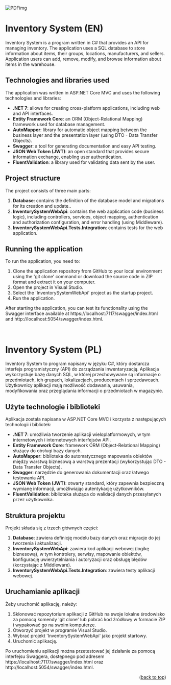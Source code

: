 <div id="top"></div>

![PDFimg](https://user-images.githubusercontent.com/79923317/232738734-ece6a26d-cbda-490d-8d89-c1f6447a2c5a.png)

# Inventory System (EN)
Inventory System is a program written in C# that provides an API for managing inventory. The application uses a SQL database to store information about items, their groups, locations, manufacturers, and sellers. Application users can add, remove, modify, and browse information about items in the warehouse.

## Technologies and libraries used
The application was written in ASP.NET Core MVC and uses the following technologies and libraries:
* **.NET 7**: allows for creating cross-platform applications, including web and API interfaces.
* **Entity Framework Core**: an ORM (Object-Relational Mapping) framework used for database management.
* **AutoMapper**: library for automatic object mapping between the business layer and the presentation layer (using DTO - Data Transfer Objects).
* **Swagger**: a tool for generating documentation and easy API testing.
* **JSON Web Token (JWT)**: an open standard that provides secure information exchange, enabling user authentication.
* **FluentValidation**: a library used for validating data sent by the user.

## Project structure
The project consists of three main parts:
1. **Database**: contains the definition of the database model and migrations for its creation and update..
2. **InventorySystemWebApi**: contains the web application code (business logic), including controllers, services, object mapping, authentication and authorization configuration, and error handling (using Middleware).
3. **InventorySystemWebApi.Tests.Integration**: contains tests for the web application.

## Running the application
To run the application, you need to:
1. Clone the application repository from GitHub to your local environment using the 'git clone' command or download the source code in ZIP format and extract it on your computer.
2. Open the project in Visual Studio.
3. Select the 'InventorySystemWebApi' project as the startup project.
4. Run the application.

After starting the application, you can test its functionality using the Swagger interface available at https://localhost:7117/swagger/index.html and http://localhost:5054/swagger/index.html.

<br />

# Inventory System (PL)
Inventory System to program napisany w języku C#, który dostarcza interfejs programistyczny (API) do zarządzania inwentaryzacją. Aplikacja wykorzystuje bazę danych SQL, w której przechowywane są informacje o przedmiotach, ich grupach, lokalizacjach, producentach i sprzedawcach. Użytkownicy aplikacji mają możliwość dodawania, usuwania, modyfikowania oraz przeglądania informacji o przedmiotach w magazynie.

## Użyte technologie i biblioteki
Aplikacja została napisana w ASP.NET Core MVC i korzysta z następujących technologii i bibliotek:
* **.NET 7**: umożliwia tworzenie aplikacji wieloplatformowych, w tym internetowych i internetowych interfejsów API.
* **Entity Framework Core**: framework ORM (Object-Relational Mapping) służący do obsługi bazy danych.
* **AutoMapper**: biblioteka do automatycznego mapowania obiektów między warstwą biznesową a warstwą prezentacji (wykorzystując DTO - Data Transfer Objects).
* **Swagger**: narzędzie do generowania dokumentacji oraz łatwego testowania API.
* **JSON Web Token (JWT)**: otwarty standard, który zapewnia bezpieczną wymianę informacji, umożliwiając autentykację użytkowników.
* **FluentValidation**: biblioteka służąca do walidacji danych przesyłanych przez użytkownika.

## Struktura projektu
Projekt składa się z trzech głównych części:
1. **Database**: zawiera definicję modelu bazy danych oraz migracje do jej tworzenia i aktualizacji.
2. **InventorySystemWebApi**: zawiera kod aplikacji webowej (logikę biznesową), w tym kontrolery, serwisy, mapowanie obiektów, konfigurację uwierzytelniania i autoryzacji oraz obsługę błędów (korzystając z Middleware).
3. **InventorySystemWebApi.Tests.Integration**: zawiera testy aplikacji webowej.

## Uruchamianie aplikacji
Żeby uruchomić aplikację, należy:
1. Sklonować repozytorium aplikacji z GitHub na swoje lokalne środowisko za pomocą komendy 'git clone' lub pobrać kod źródłowy w formacie ZIP i wypakować go na swoim komputerze.
2. Otworzyć projekt w programie Visual Studio.
3. Wybrać projekt 'InventorySystemWebApi' jako projekt startowy.
4. Uruchomić aplikację.

Po uruchomieniu aplikacji można przetestować jej działanie za pomocą interfejsu Swaggera, dostępnego pod adresem https://localhost:7117/swagger/index.html oraz http://localhost:5054/swagger/index.html.

<p align="right">(<a href="#top">back to top</a>)</p>
